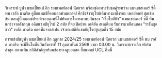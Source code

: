 วิเคราะห์ ยูฟ่า แชมเปี้ยนส์ ลีก รอบเพลย์ออฟ นัดแรก พร้อมช่องทางรับชมคู่ระหว่าง แมนเชสเตอร์ ซิตี้ พบ เรอัล มาดริด คู่บิ๊กแมตช์ที่คอบอลห้ามพลาด! ศึกชิงจ้าวยุโรปเดินทางมาถึงรอบ เพลย์ออฟ สุดเข้มข้น  และคู่บิ๊กแมตช์ประจำรอบคงหนีไม่พ้นการโคจรมาพบกันของ "เรือใบสีฟ้า" แมนเชสเตอร์ ซิตี้  ทีมแกร่งจากอังกฤษ อดีตแชมป์ยุโรป 2 สมัย  ที่จะเปิดบ้าน เอติฮัด สเตเดียม รับการมาเยือนของ "ราชันชุดขาว" เรอัล มาดริด  ยอดทีมจากสเปน เจ้าของสถิติแชมป์ยุโรปสูงสุดถึง 15 สมัย

การแข่งขันยูฟ่า แชมเปี้ยนส์ ลีก ฤดูกาล 2024/25 รอบเพลย์ออฟ นัดแรก แมนเชสเตอร์ ซิตี้ พบ เรอัล มาดริด จะมีขึ้นในคืนวันอังคารที่ 11 กุมภาพันธ์ 2568 เวลา 03.00 น. วิเคราะห์เจาะลึก ฟอร์มล่าสุด  สภาพทีม สถิติสำคัญพร้อมช่องทางดูบอลสด บิ๊กแมตช์ UCL คืนนี้
